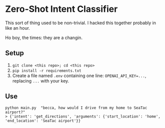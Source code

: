 # Zero-Shot Intent Classifier

This sort of thing used to be non-trivial. I hacked this together probably in like an hour. 

Ho boy, the times: they are a changin.

## Setup

1. `git clone <this repo>; cd <this repo>`
2. `pip install -r requirements.txt`
3. Create a file named `.env` containing one line: `OPENAI_API_KEY=...`, replacing `...` with your key.

## Use

    python main.py  "becca, how would I drive from my home to SeaTac airport?"
    > {'intent': 'get_directions', 'arguments': {'start_location': 'home', 'end_location': 'SeaTac airport'}}
